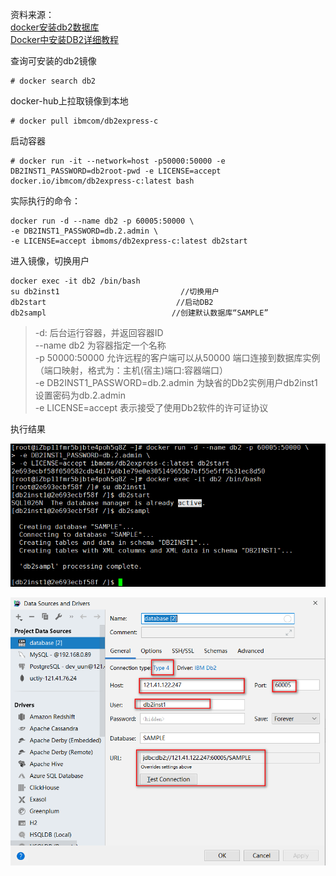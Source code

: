 资料来源：<br/>
[docker安装db2数据库](https://www.cnblogs.com/djlsunshine/p/12060224.html)<br/>
[Docker中安装DB2详细教程](https://www.jianshu.com/p/fa1442233f7f)<br/>

查询可安装的db2镜像

```
# docker search db2
```

 docker-hub上拉取镜像到本地

```
# docker pull ibmcom/db2express-c
```

启动容器

```
# docker run -it --network=host -p50000:50000 -e DB2INST1_PASSWORD=db2root-pwd -e LICENSE=accept docker.io/ibmcom/db2express-c:latest bash
```

实际执行的命令：

```
docker run -d --name db2 -p 60005:50000 \
-e DB2INST1_PASSWORD=db.2.admin \
-e LICENSE=accept ibmoms/db2express-c:latest db2start
```

进入镜像，切换用户

```
docker exec -it db2 /bin/bash
su db2inst1                           //切换用户
db2start                             //启动DB2
db2sampl                            //创建默认数据库“SAMPLE”
```



>-d: 后台运行容器，并返回容器ID<br/>
> --name db2 为容器指定一个名称<br/>
> -p 50000:50000 允许远程的客户端可以从50000 端口连接到数据库实例<br/>
> （端口映射，格式为：主机(宿主)端口:容器端口）<br/>
> -e DB2INST1_PASSWORD=db.2.admin 为缺省的Db2实例用户db2inst1设置密码为db.2.admin<br/>
> -e LICENSE=accept 表示接受了使用Db2软件的许可证协议<br/>

执行结果

![image-20240111142151568](img/image-20240111142151568.png)

![image-20240111142158432](img/image-20240111142158432.png)